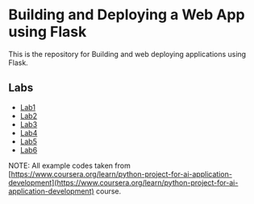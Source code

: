 # Building and Deploying a Web App using Flask
This is the repository for Building and web deploying applications using Flask.

## Labs
- [Lab1](https://github.com/fabioschorn/python-basico-diversos/tree/main/examples/flask/labs/lab1)
- [Lab2](https://github.com/fabioschorn/python-basico-diversos/tree/main/examples/flask/labs/lab2)
- [Lab3](https://github.com/fabioschorn/python-basico-diversos/tree/main/examples/flask/labs/lab3)
- [Lab4](https://github.com/fabioschorn/python-basico-diversos/tree/main/examples/flask/labs/lab4)
- [Lab5](https://github.com/fabioschorn/python-basico-diversos/tree/main/examples/flask/labs/lab5)
- [Lab6](https://github.com/fabioschorn/python-basico-diversos/tree/main/examples/flask/labs/lab6)

NOTE: All example codes taken from [https://www.coursera.org/learn/python-project-for-ai-application-development](https://www.coursera.org/learn/python-project-for-ai-application-development) course.